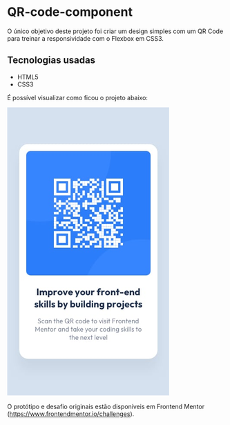 # QR-code-component

O único objetivo deste projeto foi criar um design simples com um QR Code para treinar a responsividade com o Flexbox em CSS3. 

## Tecnologias usadas
* HTML5
* CSS3

É possível visualizar como ficou o projeto abaixo:


<img src="https://github.com/petrucc1/QR-code-component/blob/main/design/mobile-design.jpg" alt="Imagem de um QR Code para ser escaneado e abaixo há duas descrições para onde será levado.">


O protótipo e desafio originais estão disponíveis em Frontend Mentor (https://www.frontendmentor.io/challenges).
